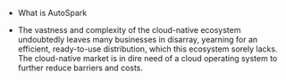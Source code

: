 - What is AutoSpark


- The vastness and complexity of the cloud-native ecosystem undoubtedly leaves many businesses in disarray, yearning for an efficient, ready-to-use distribution, which this ecosystem sorely lacks. The cloud-native market is in dire need of a cloud operating system to further reduce barriers and costs.